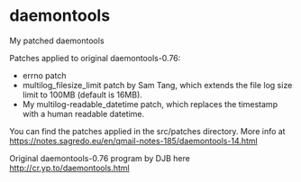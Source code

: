 # daemontools
My patched daemontools

Patches applied to original daemontools-0.76:

* errno patch
* multilog_filesize_limit patch by Sam Tang, which extends the file log size limit to 100MB (default is 16MB).
* My multilog-readable_datetime patch, which replaces the timestamp with a human readable datetime.

You can find the patches applied in the src/patches directory.
More info at https://notes.sagredo.eu/en/qmail-notes-185/daemontools-14.html

Original daemontools-0.76 program by DJB here http://cr.yp.to/daemontools.html
